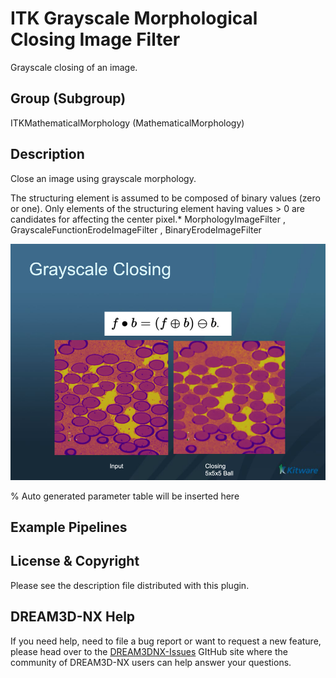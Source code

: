 # ITK Grayscale Morphological Closing Image Filter

Grayscale closing of an image.

## Group (Subgroup)

ITKMathematicalMorphology (MathematicalMorphology)

## Description

Close an image using grayscale morphology.

The structuring element is assumed to be composed of binary values (zero or one). Only elements of the structuring element having values > 0 are candidates for affecting the center pixel.* MorphologyImageFilter , GrayscaleFunctionErodeImageFilter , BinaryErodeImageFilter

![](Images/ITKGrayscaleClosing.png)

% Auto generated parameter table will be inserted here

## Example Pipelines

## License & Copyright

Please see the description file distributed with this plugin.

## DREAM3D-NX Help

If you need help, need to file a bug report or want to request a new feature, please head over to the [DREAM3DNX-Issues](https://github.com/BlueQuartzSoftware/DREAM3DNX-Issues) GItHub site where the community of DREAM3D-NX users can help answer your questions.
